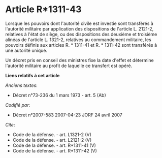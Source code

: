 # Article R*1311-43

Lorsque les pouvoirs dont l'autorité civile est investie sont transférés à l'autorité militaire par application des
dispositions de l'article L. 2121-2, relatives à l'état de siège, ou des dispositions des deuxième et troisième alinéas de
l'article L. 1321-2, relatives au commandement militaire, les pouvoirs définis aux articles R. * 1311-41 et R. * 1311-42 sont
transférés à une autorité unique. 

Un décret pris en conseil des ministres fixe la date d'effet et détermine l'autorité militaire au profit de laquelle ce
transfert est opéré.

**Liens relatifs à cet article**

_Anciens textes_:

  - Décret n°73-236 du 1 mars 1973 - art. 5 (Ab)

_Codifié par_:

  - Décret n°2007-583 2007-04-23 JORF 24 avril 2007

_Cite_:

  - Code de la défense. - art. L1321-2 (V)
  - Code de la défense. - art. L2121-2 (V)
  - Code de la défense. - art. R*1311-41 (V)
  - Code de la défense. - art. R*1311-42 (V)
